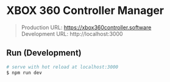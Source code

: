 # XBOX 360 Controller Manager

> Production URL: https://xbox360controller.software   
> Development URL: http://localhost:3000  


## Run (Development) 

``` bash
# serve with hot reload at localhost:3000
$ npm run dev
```
